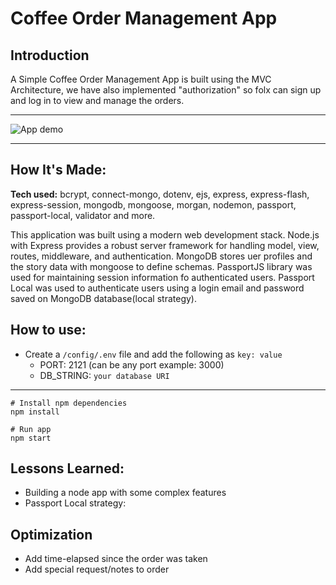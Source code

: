 # Coffee Order Management App

## Introduction

A Simple Coffee Order Management App is built using the MVC Architecture, we have also implemented "authorization" so folx can sign up and log in to view and manage the orders.

---

![App demo]()

---

## How It's Made:

**Tech used:** bcrypt, connect-mongo, dotenv, ejs, express, express-flash, express-session, mongodb, mongoose, morgan, nodemon, passport, passport-local, validator and more.

This application was built using a modern web development stack. Node.js with Express provides a robust server framework for handling model, view, routes, middleware, and authentication. MongoDB stores uer profiles and the story data with mongoose to define schemas. PassportJS library was used for maintaining session information fo authenticated users. Passport Local was used to authenticate users using a login email and password saved on MongoDB database(local strategy).

## How to use:

- Create a `/config/.env` file and add the following as `key: value`
  - PORT: 2121 (can be any port example: 3000)
  - DB_STRING: `your database URI`

---

```
# Install npm dependencies
npm install

# Run app
npm start
```

## Lessons Learned:

- Building a node app with some complex features
- Passport Local strategy:

## Optimization

- Add time-elapsed since the order was taken
- Add special request/notes to order
